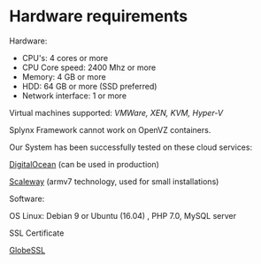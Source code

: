 Hardware requirements
=====================

Hardware:

* CPU's: 4 cores or more
* CPU Core speed: 2400 Mhz or more
* Memory: 4 GB or more
* HDD: 64 GB or more (SSD preferred)
* Network interface: 1 or more

Virtual machines supported: *VMWare, XEN, KVM, Hyper-V*

Splynx Framework cannot work on OpenVZ containers.

Our System has been successfully tested on these cloud services:

[DigitalOcean](https://splynx.com/digitalocean/) (can be used in production)

[Scaleway](https://www.scaleway.com/) (armv7 technology, used for small installations)


Software:

OS Linux: Debian 9 or Ubuntu (16.04) , PHP 7.0, MySQL server

SSL Certificate

[GlobeSSL](https://splynx.com/ssl_cert/)
